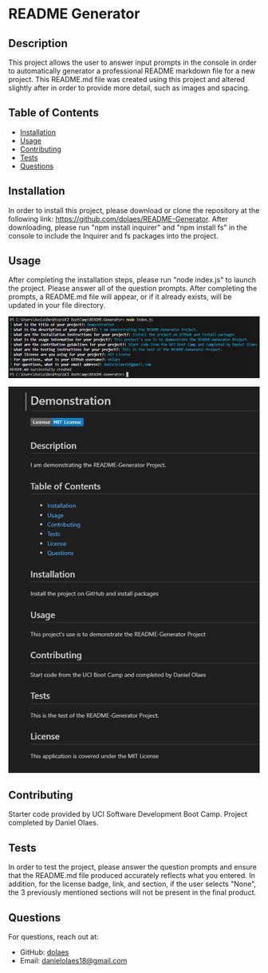 # README Generator

## Description
This project allows the user to answer input prompts in the console in order to automatically generator a professional README markdown file for a new project. This README.md file was created using this project and altered slightly after in order to provide more detail, such as images and spacing.

## Table of Contents
- [Installation](#installation)
- [Usage](#usage)
- [Contributing](#contributing)
- [Tests](#test)
- [Questions](#questions)

## Installation
In order to install this project, please download or clone the repository at the following link: https://github.com/dolaes/README-Generator. After downloading, please run "npm install inquirer" and "npm install fs" in the console to include the Inquirer and fs packages into the project.

## Usage
After completing the installation steps, please run "node index.js" to launch the project. Please answer all of the question prompts. After completing the prompts, a README.md file will appear, or if it already exists, will be updated in your file directory.

![Terminal Prompts](./images/terminal.jpg)

![README.md Product](./images/readme.jpg)

## Contributing
Starter code provided by UCI Software Development Boot Camp.
Project completed by Daniel Olaes.

## Tests
In order to test the project, please answer the question prompts and ensure that the README.md file produced accurately reflects what you entered. In addition, for the license badge, link, and section, if the user selects "None", the 3 previously mentioned sections will not be present in the final product.

## Questions
For questions, reach out at:
- GitHub: [dolaes](https://github.com/dolaes)
- Email: [danielolaes18@gmail.com](mailto:danielolaes18@gmail.com)